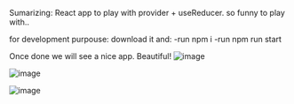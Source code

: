 Sumarizing:
React app to play with provider + useReducer. so funny to play with..

for development purpouse:
download it and:
-run npm i
-run npm run start

Once done we will see a nice app. Beautiful!
![image](https://github.com/sergimoli/atomicblog_small_app/assets/95481090/ecd8223e-0552-4a25-813e-780d5256d4e3)

![image](https://github.com/sergimoli/atomicblog_small_app/assets/95481090/aca534a0-c5e4-46fd-bd6e-09653d7de247)

![image](https://github.com/sergimoli/atomicblog_small_app/assets/95481090/9c0497bc-298e-47fe-9aed-e6e80ce1d5cc)
